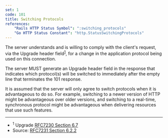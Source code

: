 ```yaml
---
set: 1
code: 101
title: Switching Protocols
references:
    "Rails HTTP Status Symbol": ":switching_protocols"
    "Go HTTP Status Constant": "http.StatusSwitchingProtocols"
---
```


The server understands and is willing to comply with the client's request, via
the Upgrade header field<sup>[1](#ref-1)</sup>, for a change in the application
protocol being used on this connection.

The server MUST generate an Upgrade header field in the response that indicates
which protocol(s) will be switched to immediately after the empty line that
terminates the 101 response.

It is assumed that the server will only agree to switch protocols when it is
advantageous to do so. For example, switching to a newer version of HTTP might
be advantageous over older versions, and switching to a real-time, synchronous
protocol might be advantageous when delivering resources that use such features.

---

* <span id="ref-1"><sup>1</sup> Upgrade [RFC7230 Section 6.7][2]</span>
* Source: [RFC7231 Section 6.2.2][1]

[1]: <http://tools.ietf.org/html/rfc7231#section-6.2.2>
[2]: <http://tools.ietf.org/html/rfc7230#section-6.7>
